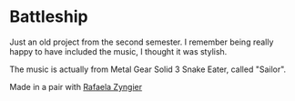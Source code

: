 # Battleship

Just an old project from the second semester. I remember being really happy to have included the music, I thought it was stylish.

The music is actually from Metal Gear Solid 3 Snake Eater, called "Sailor".

Made in a pair with [Rafaela  Zyngier](https://github.com/rafaelapz)